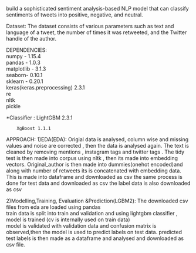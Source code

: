 build a sophisticated sentiment analysis-based NLP model that can classify sentiments of tweets into positive, negative, and neutral.

Dataset:
The dataset consists of various parameters such as text and language of a tweet, the number of times it was retweeted, and the Twitter handle of the author.


DEPENDENCIES:																				
numpy - 1.15.4    			                                                                    
pandas - 1.0.3     					                                                                             
matplotlib - 3.1.3  		   			                                                           
seaborn- 0.10.1     		                                                                    
sklearn - 0.20.1    		    				                                                      
keras(keras.preprocessing) 2.3.1                                                                     
re                                                                             
nltk    	    	                                                                                                     							
pickle	

*Classifier :   LightGBM  2.3.1	

		XgBoost 1.1.1											


APPROACH:
1)EDA(EDA):
Origial data is analysed, column wise and missing values and noise are corrected , then the data is analysed again.
The text is cleaned by removing mentions , instagram tags and twitter tags .
The tidy test is then made into corpus using nltk , then its made into embedding vectors.
Original_author is then made into dummies(onehot encoded)and along with number of retweets its is concatenated with embedding data.
This is made into dataframe and downloaded as csv
the same process is done for test data and downloaded as csv
the label data is also downloaded as csv 

2)Modelling,Training, Evaluation &Prediction(LGBM2):
The downloaded csv files from eda are loaded using pandas								
train data is split into train and validation  and using lightgbm classifier , model is trained (cv is internally used on train data)						
model is validated with validation data and confusion matrix is observed,then the model is used to predict labels on test data.
predicted test labels is  then made as a dataframe and analysed and downloaded as csv file.


